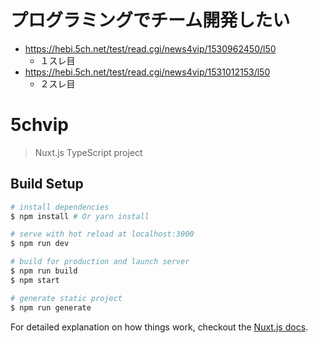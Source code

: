 # プログラミングでチーム開発したい
- https://hebi.5ch.net/test/read.cgi/news4vip/1530962450/l50
  - １スレ目
- https://hebi.5ch.net/test/read.cgi/news4vip/1531012153/l50
  - ２スレ目


# 5chvip

> Nuxt.js TypeScript project

## Build Setup

``` bash
# install dependencies
$ npm install # Or yarn install

# serve with hot reload at localhost:3000
$ npm run dev

# build for production and launch server
$ npm run build
$ npm start

# generate static project
$ npm run generate
```

For detailed explanation on how things work, checkout the [Nuxt.js docs](https://github.com/nuxt/nuxt.js).
